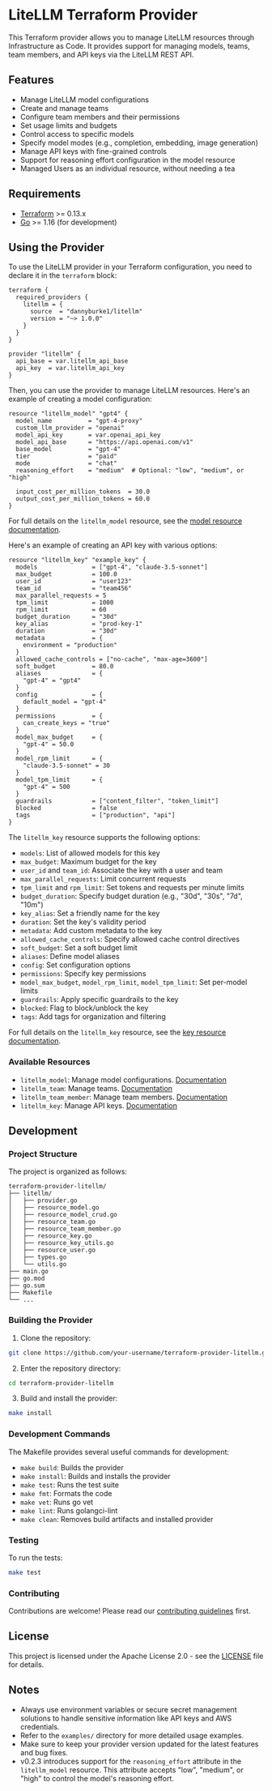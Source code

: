 # LiteLLM Terraform Provider

This Terraform provider allows you to manage LiteLLM resources through Infrastructure as Code. It provides support for managing models, teams, team members, and API keys via the LiteLLM REST API.

## Features

- Manage LiteLLM model configurations
- Create and manage teams
- Configure team members and their permissions
- Set usage limits and budgets
- Control access to specific models
- Specify model modes (e.g., completion, embedding, image generation)
- Manage API keys with fine-grained controls
- Support for reasoning effort configuration in the model resource
- Managed Users as an individual resource, without needing a tea

## Requirements

- [Terraform](https://www.terraform.io/downloads.html) >= 0.13.x
- [Go](https://golang.org/doc/install) >= 1.16 (for development)

## Using the Provider

To use the LiteLLM provider in your Terraform configuration, you need to declare it in the <code>terraform</code> block:

```hcl
terraform {
  required_providers {
    litellm = {
      source  = "dannyburke1/litellm"
      version = "~> 1.0.0"
    }
  }
}

provider "litellm" {
  api_base = var.litellm_api_base
  api_key  = var.litellm_api_key
}
```

Then, you can use the provider to manage LiteLLM resources. Here's an example of creating a model configuration:

```hcl
resource "litellm_model" "gpt4" {
  model_name          = "gpt-4-proxy"
  custom_llm_provider = "openai"
  model_api_key       = var.openai_api_key
  model_api_base      = "https://api.openai.com/v1"
  base_model          = "gpt-4"
  tier                = "paid"
  mode                = "chat"
  reasoning_effort    = "medium"  # Optional: "low", "medium", or "high"
  
  input_cost_per_million_tokens  = 30.0
  output_cost_per_million_tokens = 60.0
}
```

For full details on the <code>litellm_model</code> resource, see the [model resource documentation](docs/resources/model.md).

Here's an example of creating an API key with various options:

```hcl
resource "litellm_key" "example_key" {
  models               = ["gpt-4", "claude-3.5-sonnet"]
  max_budget           = 100.0
  user_id              = "user123"
  team_id              = "team456"
  max_parallel_requests = 5
  tpm_limit            = 1000
  rpm_limit            = 60
  budget_duration      = "30d"
  key_alias            = "prod-key-1"
  duration             = "30d"
  metadata             = {
    environment = "production"
  }
  allowed_cache_controls = ["no-cache", "max-age=3600"]
  soft_budget          = 80.0
  aliases              = {
    "gpt-4" = "gpt4"
  }
  config               = {
    default_model = "gpt-4"
  }
  permissions          = {
    can_create_keys = "true"
  }
  model_max_budget     = {
    "gpt-4" = 50.0
  }
  model_rpm_limit      = {
    "claude-3.5-sonnet" = 30
  }
  model_tpm_limit      = {
    "gpt-4" = 500
  }
  guardrails           = ["content_filter", "token_limit"]
  blocked              = false
  tags                 = ["production", "api"]
}
```

The <code>litellm_key</code> resource supports the following options:

- <code>models</code>: List of allowed models for this key
- <code>max_budget</code>: Maximum budget for the key
- <code>user_id</code> and <code>team_id</code>: Associate the key with a user and team
- <code>max_parallel_requests</code>: Limit concurrent requests
- <code>tpm_limit</code> and <code>rpm_limit</code>: Set tokens and requests per minute limits
- <code>budget_duration</code>: Specify budget duration (e.g., "30d", "30s", "7d", "10m")
- <code>key_alias</code>: Set a friendly name for the key
- <code>duration</code>: Set the key's validity period
- <code>metadata</code>: Add custom metadata to the key
- <code>allowed_cache_controls</code>: Specify allowed cache control directives
- <code>soft_budget</code>: Set a soft budget limit
- <code>aliases</code>: Define model aliases
- <code>config</code>: Set configuration options
- <code>permissions</code>: Specify key permissions
- <code>model_max_budget</code>, <code>model_rpm_limit</code>, <code>model_tpm_limit</code>: Set per-model limits
- <code>guardrails</code>: Apply specific guardrails to the key
- <code>blocked</code>: Flag to block/unblock the key
- <code>tags</code>: Add tags for organization and filtering

For full details on the <code>litellm_key</code> resource, see the [key resource documentation](docs/resources/key.md).

### Available Resources

- <code>litellm_model</code>: Manage model configurations. [Documentation](docs/resources/model.md)
- <code>litellm_team</code>: Manage teams. [Documentation](docs/resources/team.md)
- <code>litellm_team_member</code>: Manage team members. [Documentation](docs/resources/team_member.md)
- <code>litellm_key</code>: Manage API keys. [Documentation](docs/resources/key.md)

## Development

### Project Structure

The project is organized as follows:

```
terraform-provider-litellm/
├── litellm/
│   ├── provider.go
│   ├── resource_model.go
│   ├── resource_model_crud.go
│   ├── resource_team.go
│   ├── resource_team_member.go
│   ├── resource_key.go
│   ├── resource_key_utils.go
│   ├── resource_user.go
│   ├── types.go
│   └── utils.go
├── main.go
├── go.mod
├── go.sum
├── Makefile
└── ...
```

### Building the Provider

1. Clone the repository:
```sh
git clone https://github.com/your-username/terraform-provider-litellm.git
```

2. Enter the repository directory:
```sh
cd terraform-provider-litellm
```

3. Build and install the provider:
```sh
make install
```

### Development Commands

The Makefile provides several useful commands for development:

- `make build`: Builds the provider
- `make install`: Builds and installs the provider
- `make test`: Runs the test suite
- `make fmt`: Formats the code
- `make vet`: Runs go vet
- `make lint`: Runs golangci-lint
- `make clean`: Removes build artifacts and installed provider

### Testing

To run the tests:
```sh
make test
```

### Contributing

Contributions are welcome! Please read our [contributing guidelines](CONTRIBUTING.md) first.

## License

This project is licensed under the Apache License 2.0 - see the [LICENSE](LICENSE) file for details.

## Notes

- Always use environment variables or secure secret management solutions to handle sensitive information like API keys and AWS credentials.
- Refer to the `examples/` directory for more detailed usage examples.
- Make sure to keep your provider version updated for the latest features and bug fixes.
- v0.2.3 introduces support for the <code>reasoning_effort</code> attribute in the <code>litellm_model</code> resource. This attribute accepts "low", "medium", or "high" to control the model's reasoning effort.

